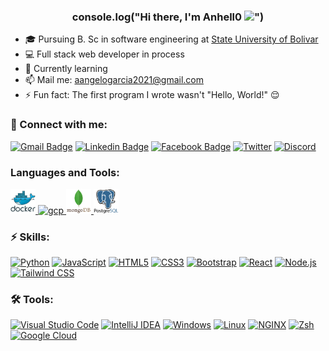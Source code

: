 
<h3 align="center">
  console.log("Hi there, I'm Anhell0 <img src="https://media.giphy.com/media/hvRJCLFzcasrR4ia7z/giphy.gif" width="28">")
</h3> 

- 🎓 Pursuing B. Sc in software engineering at [State University of Bolivar](https://www.ueb.edu.ec/)
- 💻 Full stack web developer in process
- 🧠 Currently learning 
- 📫 Mail me: [aangelogarcia2021@gmail.com](mailto:aangelogarcia2021@gmail.com)
- ⚡ Fun fact: The first program I wrote wasn't "Hello, World!" 😌
  
<!-- - 💬 Ask me about Python -->
### 🔗 Connect with me:
<!-- style=flat-square& -->
[![Gmail Badge](https://img.shields.io/badge/-Gmail-D14836?logo=Gmail&logoColor=white&link=mailto:shakib@duck.com)](mailto:aangelogarcia2021@gmail.com)
[![Linkedin Badge](https://img.shields.io/badge/-ANHELL0s-blue?logo=Linkedin&logoColor=white&link=https://www.linkedin.com/in/mo-shakib/)](https://www.linkedin.com/in/mo-shakib/)
[![Facebook Badge](https://img.shields.io/badge/-ANHELL0s-blue?logo=Facebook&logoColor=white&link=https://www.facebook.com/shak1b/)](https://www.facebook.com/ANHELL0s/)
[![Twitter](https://img.shields.io/badge/@ANHELL0s-%231DA1F2.svg?logo=Twitter&logoColor=white)](https://twitter.com/Mo__Shakib)
[![Discord](https://img.shields.io/badge/-ANHELL0s-40567A?logo=Discord&logoColor=white&link=https://discordapp.com/users/moshakib/)](https://discordapp.com/users/732774519802036294)

<h3 align="left">Languages and Tools:</h3>
<p align="left"> <a href="https://www.docker.com/" target="_blank" rel="noreferrer"> <img src="https://raw.githubusercontent.com/devicons/devicon/master/icons/docker/docker-original-wordmark.svg" alt="docker" width="40" height="40"/> </a> <a href="https://cloud.google.com" target="_blank" rel="noreferrer"> <img src="https://www.vectorlogo.zone/logos/google_cloud/google_cloud-icon.svg" alt="gcp" width="40" height="40"/> </a> <a href="https://www.mongodb.com/" target="_blank" rel="noreferrer"> <img src="https://raw.githubusercontent.com/devicons/devicon/master/icons/mongodb/mongodb-original-wordmark.svg" alt="mongodb" width="40" height="40"/> </a> <a href="https://www.postgresql.org" target="_blank" rel="noreferrer"> <img src="https://raw.githubusercontent.com/devicons/devicon/master/icons/postgresql/postgresql-original-wordmark.svg" alt="postgresql" width="40" height="40"/> </a> </p>

### ⚡ Skills:
[![Python](https://img.shields.io/badge/-Python-yellow?logo=Python)](#)
[![JavaScript](https://img.shields.io/badge/-JavaScript-blue?logo=javascript)](#)
[![HTML5](https://img.shields.io/badge/-HTML5-E34F26?logo=html5&logoColor=white)](#)
[![CSS3](https://img.shields.io/badge/-CSS3-1572B6?logo=css3)](#)
[![Bootstrap](https://img.shields.io/badge/-Bootstrap-563D7C?logo=bootstrap)](#)
[![React](https://img.shields.io/badge/-React-61DAFB?logo=react)](#)
[![Node.js](https://img.shields.io/badge/-Node.js-339933?logo=node.js&logoColor=white)](#)
[![Tailwind CSS](https://img.shields.io/badge/-Tailwind%20CSS-38B2AC?logo=tailwind-css&logoColor=white)](#)

<!-- [![Django](https://img.shields.io/badge/django-%23092E20.svg?logo=django&logoColor=white)](#) -->
<!-- [![Java](https://img.shields.io/badge/-java-E34A86?logo=java)](#) -->
<!-- [![LaTeX](https://img.shields.io/badge/latex-%23008080.svg?logo=latex&logoColor=white)](#) -->
<!-- style=flat-square& -->

### 🛠 Tools:
<p>
  <a href="#"><img alt="Visual Studio Code" src="https://img.shields.io/badge/Visual%20Studio%20Code-0078d7.svg?logo=visual-studio-code&logoColor=white"></a>
  <a href="#"><img alt="IntelliJ IDEA" src="https://img.shields.io/badge/IntelliJIDEA-5d9425.svg?logo=intellij-idea&logoColor=white"></a>
  <a href="#"><img alt="Windows" src="https://img.shields.io/badge/Windows-0078D6?logo=windows&logoColor=white"></a>
  <a href="#"><img alt="Linux" src="https://img.shields.io/badge/Linux-FCC624?logo=linux&logoColor=black"></a>
  <a href="#"><img alt="NGINX" src="https://img.shields.io/badge/NGINX-009639?logo=nginx&logoColor=white"></a>
  <a href="#"><img alt="Zsh" src="https://img.shields.io/badge/Zsh-FFD700?logo=gnu-bash&logoColor=black"></a>
  <a href="#"><img alt="Google Cloud" src="https://img.shields.io/badge/Google%20Cloud-4285F4?logo=google-cloud&logoColor=white"></a>
</p>

